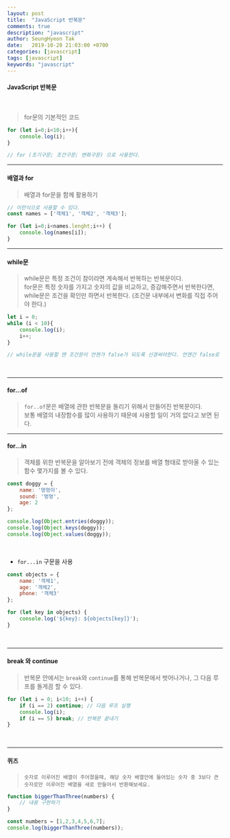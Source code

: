 ```yaml
---
layout: post
title:  "JavaScript 반복문"
comments: true
description: "javascript"
author: SeungHyeon Tak
date:   2019-10-28 21:03:00 +0700
categories: [javascript]
tags: [javascript]
keywords: "javascript"
---
```

#### JavaScript 반복문
<br>

> for문의 기본적인 코드 <br>

```javascript
for (let i=0;i<10;i++){
    console.log(i);
}

// for (조기구문; 조건구문; 변화구문) 으로 사용한다.
```

*****

#### 배열과 for

> 배열과 for문을 함께 활용하기 <br>

```javascript
// 이런식으로 사용할 수 있다.
const names = ['객체1', '객체2', '객체3'];

for (let i=0;i<names.lenght;i++) {
    console.log(names[i]);
}
```

*****

#### while문

> while문은 특정 조건이 참이라면 계속해서 반복하는 반복문이다. <br>
> for문은 특정 숫자를 가지고 숫자의 값을 비교하고, 증감해주면서 반복한다면, while문은 조건을 확인만 하면서 반복한다. (조건문 내부에서 변화를 직접 주어야 한다.) <br>

```javascript
let i = 0;
while (i < 10){
    console.log(i);
    i++;
}

// while문을 사용할 땐 조건문이 언젠가 false가 되도록 신경써야한다. 언젠간 false로 전환이 되지 않는다면 반복문이 끝나지 않고 영원히 반복되기 때문이다.
```

<br>

*****

#### for...of

> `for..of`문은 배열에 관한 반복문을 돌리기 위해서 만들어진 반복문이다. <br>
> 보통 배열의 내장함수를 많이 사용하기 때문에 사용할 일이 거의 없다고 보면 된다. <br>

*****

#### for...in

> 객체를 위한 반복문을 알아보기 전에 객체의 정보를 배열 형태로 받아올 수 있는 함수 몇가지를 볼 수 있다. <br>

```javascript
const doggy = {
    name: '멍멍이',
    sound: '멍멍',
    age: 2
};

console.log(Object.entries(doggy));
console.log(Object.keys(doggy));
console.log(Object.values(doggy));
```
<br>

* `for...in` 구문을 사용

```javascript
const objects = {
    name: '객체1',
    age: '객체2',
    phone: '객체3'
};

for (let key in objects) {
    console.log('${key}: ${objects[key]}');
}
```

<br>

*****

#### break 와 continue

> 반복문 안에서는 `break`와 `continue`를 통해 반복문에서 벗어나거나, 그 다음 루프를 돌게끔 할 수 있다. <br>

```javascript
for (let i = 0; i<10; i++) {
    if (i == 2) continue; // 다음 루프 실행
    console.log(i);
    if (i == 5) break; // 반복문 끝내기
}
```
<br>

*****

#### 퀴즈

> `숫자로 이루어진 배열이 주어졌을때, 해당 숫자 배열안에 들어있는 숫자 중 3보다 큰 숫자로만 이루어진 배열을 새로 만들어서 반환해보세요.`

```javascript
function biggerThanThree(numbers) {
    // 내용 구현하기
}

const numbers = [1,2,3,4,5,6,7];
console.log(biggerThanThree(numbers));
```

<br>
